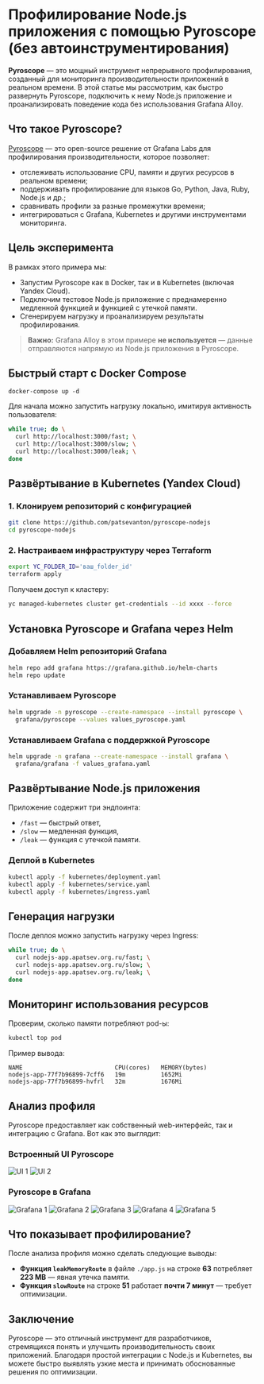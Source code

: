 # Профилирование Node.js приложения с помощью Pyroscope (без автоинструментирования)

**Pyroscope** — это мощный инструмент непрерывного профилирования, созданный для мониторинга производительности приложений в реальном времени. В этой статье мы рассмотрим, как быстро развернуть Pyroscope, подключить к нему Node.js приложение и проанализировать поведение кода без использования Grafana Alloy.


## Что такое Pyroscope?

[Pyroscope](https://github.com/grafana/pyroscope) — это open-source решение от Grafana Labs для профилирования производительности, которое позволяет:

- отслеживать использование CPU, памяти и других ресурсов в реальном времени;
- поддерживать профилирование для языков Go, Python, Java, Ruby, Node.js и др.;
- сравнивать профили за разные промежутки времени;
- интегрироваться с Grafana, Kubernetes и другими инструментами мониторинга.


## Цель эксперимента

В рамках этого примера мы:
- Запустим Pyroscope как в Docker, так и в Kubernetes (включая Yandex Cloud).
- Подключим тестовое Node.js приложение с преднамеренно медленной функцией и функцией с утечкой памяти.
- Сгенерируем нагрузку и проанализируем результаты профилирования.

> **Важно:** Grafana Alloy в этом примере **не используется** — данные отправляются напрямую из Node.js приложения в Pyroscope.


## Быстрый старт с Docker Compose
```shell
docker-compose up -d
```
Для начала можно запустить нагрузку локально, имитируя активность пользователя:

```bash
while true; do \
  curl http://localhost:3000/fast; \
  curl http://localhost:3000/slow; \
  curl http://localhost:3000/leak; \
done
```

## Развёртывание в Kubernetes (Yandex Cloud)

### 1. Клонируем репозиторий с конфигурацией

```bash
git clone https://github.com/patsevanton/pyroscope-nodejs
cd pyroscope-nodejs
```

### 2. Настраиваем инфраструктуру через Terraform

```bash
export YC_FOLDER_ID='ваш_folder_id'
terraform apply
```

Получаем доступ к кластеру:

```bash
yc managed-kubernetes cluster get-credentials --id xxxx --force
```

## Установка Pyroscope и Grafana через Helm

### Добавляем Helm репозиторий Grafana

```bash
helm repo add grafana https://grafana.github.io/helm-charts
helm repo update
```

### Устанавливаем Pyroscope

```bash
helm upgrade -n pyroscope --create-namespace --install pyroscope \
  grafana/pyroscope --values values_pyroscope.yaml
```

### Устанавливаем Grafana с поддержкой Pyroscope

```bash
helm upgrade -n grafana --create-namespace --install grafana \
  grafana/grafana -f values_grafana.yaml
```


## Развёртывание Node.js приложения

Приложение содержит три эндпоинта:
- `/fast` — быстрый ответ,
- `/slow` — медленная функция,
- `/leak` — функция с утечкой памяти.

### Деплой в Kubernetes

```bash
kubectl apply -f kubernetes/deployment.yaml
kubectl apply -f kubernetes/service.yaml
kubectl apply -f kubernetes/ingress.yaml
```


## Генерация нагрузки

После деплоя можно запустить нагрузку через Ingress:

```bash
while true; do \
  curl nodejs-app.apatsev.org.ru/fast; \
  curl nodejs-app.apatsev.org.ru/slow; \
  curl nodejs-app.apatsev.org.ru/leak; \
done
```

## Мониторинг использования ресурсов

Проверим, сколько памяти потребляют pod-ы:

```bash
kubectl top pod
```

Пример вывода:

```
NAME                          CPU(cores)   MEMORY(bytes)   
nodejs-app-77f7b96899-7cff6   19m          1652Mi          
nodejs-app-77f7b96899-hvfrl   32m          1676Mi 
```

## Анализ профиля

Pyroscope предоставляет как собственный web-интерфейс, так и интеграцию с Grafana. Вот как это выглядит:

### Встроенный UI Pyroscope

![UI 1](https://habrastorage.org/webt/zk/3l/at/zk3latbwghzaxdnuyezha0mx7zc.png)
![UI 2](https://habrastorage.org/webt/5r/p0/_w/5rp0_wgdcnili5ytzo-ovv1bib8.png)

### Pyroscope в Grafana

![Grafana 1](https://habrastorage.org/webt/jc/dl/jj/jcdljjhrd7qfjxcpmi3vc6jwkns.png)
![Grafana 2](https://habrastorage.org/webt/dc/sz/ir/dcszirjryh_ugttlhdnraq6m7fk.png)
![Grafana 3](https://habrastorage.org/webt/nc/qx/ve/ncqxveh6g1lo6xndhcg_mb46fwy.png)
![Grafana 4](https://habrastorage.org/webt/z3/ou/ud/z3ouudbzmayznipiak-5w7frvjc.png)
![Grafana 5](https://habrastorage.org/webt/3g/fu/87/3gfu87hmdm1h-ckgh6d6tzsellu.png)

## Что показывает профилирование?

После анализа профиля можно сделать следующие выводы:

- **Функция `leakMemoryRoute`** в файле `./app.js` на строке **63** потребляет **223 MB** — явная утечка памяти.
- **Функция `slowRoute`** на строке **51** работает **почти 7 минут** — требует оптимизации.

## Заключение
Pyroscope — это отличный инструмент для разработчиков, стремящихся понять и улучшить производительность своих приложений. Благодаря простой интеграции с Node.js и Kubernetes, вы можете быстро выявлять узкие места и принимать обоснованные решения по оптимизации.

